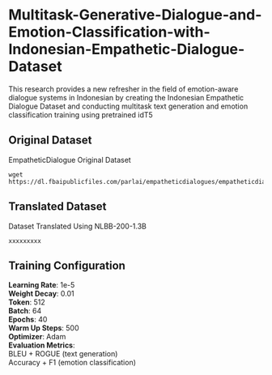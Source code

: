 ﻿# Multitask-Generative-Dialogue-and-Emotion-Classification-with-Indonesian-Empathetic-Dialogue-Dataset

This research provides a new refresher in the field of emotion-aware dialogue systems in Indonesian by creating the Indonesian Empathetic Dialogue Dataset and conducting multitask text generation and emotion classification training using pretrained idT5

## Original Dataset
EmpatheticDialogue Original Dataset
```
wget https://dl.fbaipublicfiles.com/parlai/empatheticdialogues/empatheticdialogues.tar.gz
```

## Translated Dataset
Dataset Translated Using NLBB-200-1.3B
```
xxxxxxxxx
```

## Training	Configuration
**Learning Rate**:	1e-5 \
**Weight Decay**:	0.01 \
**Token**:	512 \
**Batch**:	64 \
**Epochs**:	40 \
**Warm Up Steps**:	500 \
**Optimizer**:	Adam \
**Evaluation Metrics**: \
BLEU + ROGUE (text generation) \
Accuracy + F1 (emotion classification) 





